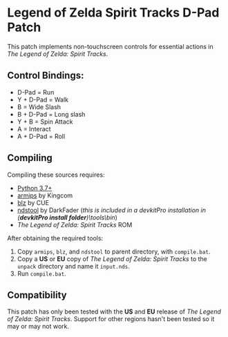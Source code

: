 Legend of Zelda Spirit Tracks D-Pad Patch
===============
This patch implements non-touchscreen controls for essential actions in *The Legend of Zelda: Spirit Tracks*.

Control Bindings:
-------------
* D-Pad = Run
* Y + D-Pad = Walk
* B = Wide Slash
* B + D-Pad = Long slash
* Y + B = Spin Attack
* A = Interact
* A + D-Pad = Roll

Compiling
-------------
Compiling these sources requires:

* [Python 3.7+](https://www.python.org/)
* [armips](https://github.com/Kingcom/armips) by Kingcom
* [blz](https://www.romhacking.net/utilities/826/) by CUE
* [ndstool](https://github.com/devkitPro/installer/releases) by DarkFader (*this is included in a devkitPro installation in (**devkitPro install folder**)\tools\bin*)
* *The Legend of Zelda: Spirit Tracks* ROM

After obtaining the required tools:
1. Copy `armips`, `blz`, and `ndstool` to parent directory, with `compile.bat`.
1. Copy a **US** or **EU** copy of *The Legend of Zelda: Spirit Tracks* to the `unpack` directory and name it `input.nds`.
1. Run `compile.bat`.

Compatibility
-------------
This patch has only been tested with the **US** and **EU** release of *The Legend of Zelda: Spirit Tracks*. Support for other regions hasn't been tested so it may or may not work.
